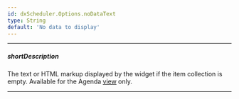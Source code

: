 ```yaml
---
id: dxScheduler.Options.noDataText
type: String
default: 'No data to display'
---
```

---
##### shortDescription
The text or HTML markup displayed by the widget if the item collection is empty. Available for the Agenda [view](/api-reference/10%20UI%20Widgets/dxScheduler/1%20Configuration/views/views.md '/Documentation/ApiReference/UI_Widgets/dxScheduler/Configuration/#views') only.

---
